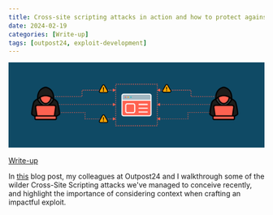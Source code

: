 ```yaml
---
title: Cross-site scripting attacks in action and how to protect against them
date: 2024-02-19
categories: [Write-up]
tags: [outpost24, exploit-development]
---
```


![](../assets/xss-protect.webp)

[Write-up](https://outpost24.com/blog/cross-site-scripting-attacks-how-protect-against/)

In [this](https://outpost24.com/blog/cross-site-scripting-attacks-how-protect-against/) blog post, my colleagues at Outpost24 and I walkthrough some of the wilder Cross-Site Scripting attacks we've managed to conceive recently, and highlight the importance of considering context when crafting an impactful exploit.